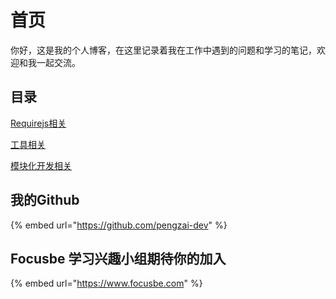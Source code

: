 # 首页

你好，这是我的个人博客，在这里记录着我在工作中遇到的问题和学习的笔记，欢迎和我一起交流。

## 目录

[ Requirejs相关](requirejs/requreis-path-styles.md)

 [工具相关](tools/tinypng_electron.md)

 [模块化开发相关]()

## 我的Github

{% embed url="https://github.com/pengzai-dev" %}

## Focusbe 学习兴趣小组期待你的加入

{% embed url="https://www.focusbe.com" %}

